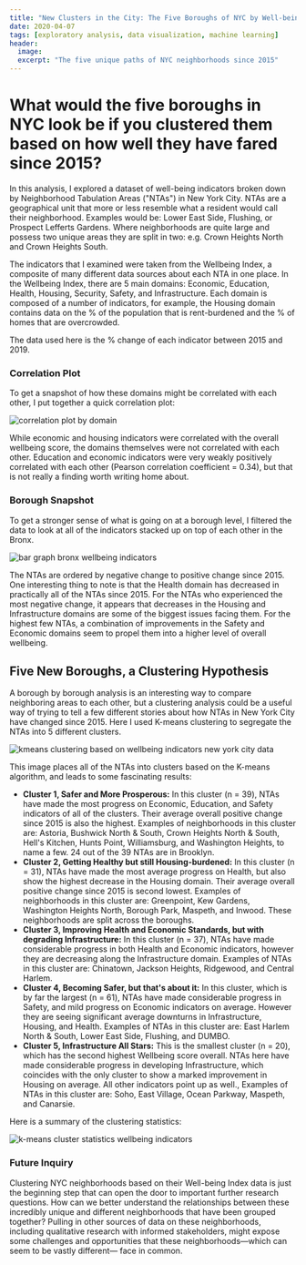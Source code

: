 ```yaml
---
title: "New Clusters in the City: The Five Boroughs of NYC by Well-being Data"
date: 2020-04-07
tags: [exploratory analysis, data visualization, machine learning]
header:
  image:
  excerpt: "The five unique paths of NYC neighborhoods since 2015"
---
```


# What would the five boroughs in NYC look be if you clustered them based on how well they have fared since 2015?

In this analysis, I explored a dataset of well-being indicators broken down by Neighborhood Tabulation Areas ("NTAs") in New York City. NTAs are a geographical unit that more or less resemble what a resident would call their neighborhood. Examples would be: Lower East Side,
Flushing, or Prospect Lefferts Gardens. Where neighborhoods are quite large and possess two unique areas they are split in two: e.g. Crown Heights North and Crown Heights South.

The indicators that I examined were taken from the Wellbeing Index, a composite of many different data sources about each NTA in one place. In the Wellbeing Index, there are 5 main domains: Economic, Education, Health, Housing, Security, Safety, and Infrastructure. Each domain is composed of a number of indicators, for example, the Housing domain contains data on the % of the population that is rent-burdened and the % of homes that are overcrowded.

The data used here is the % change of each indicator between 2015 and 2019.

### Correlation Plot

To get a snapshot of how these domains might be correlated with each other, I put together a quick correlation plot:

<img src="{{ site.url }}{{ site.baseurl }}/images/corplotcity.png" alt="correlation plot by domain">

While economic and housing indicators were correlated with the overall wellbeing score, the domains themselves were not correlated with each other. Education and economic indicators were very weakly positively correlated with each other (Pearson correlation coefficient = 0.34), but that is not really a finding worth writing home about.

### Borough Snapshot

To get a stronger sense of what is going on at a borough level, I filtered the data to look at all of the indicators stacked up on top of each other in the Bronx.

<img src="{{ site.url }}{{ site.baseurl }}/images/bronxchange.png" alt="bar graph bronx wellbeing indicators">

The NTAs are ordered by negative change to positive change since 2015. One interesting thing to note is that the Health domain has decreased in practically all of the NTAs since 2015. For the NTAs who experienced the most negative change, it appears that decreases in the Housing and Infrastructure domains are some of the biggest issues facing them. For the highest few NTAs, a combination of improvements in the Safety and Economic domains seem to propel them into a higher level of overall wellbeing.

## Five New Boroughs, a Clustering Hypothesis

A borough by borough analysis is an interesting way to compare neighboring areas to each other, but a clustering analysis could be a useful way of trying to tell a few different stories about how NTAs in New York City have changed since 2015. Here I used K-means clustering to segregate the NTAs into 5 different clusters.

<img src="{{ site.url }}{{ site.baseurl }}/images/fivenew.png" alt="kmeans clustering based on wellbeing indicators new york city data">

This image places all of the NTAs into clusters based on the K-means algorithm, and leads to some fascinating results:
* **Cluster 1, Safer and More Prosperous:** In this cluster (n = 39), NTAs have made the most progress on Economic, Education, and Safety indicators of all of the clusters. Their average overall positive change since 2015 is also the highest. Examples of neighborhoods in this cluster are: Astoria, Bushwick North & South, Crown Heights North & South, Hell's Kitchen, Hunts Point, Williamsburg, and Washington Heights, to name a few. 24 out of the 39 NTAs are in Brooklyn.
* **Cluster 2, Getting Healthy but still Housing-burdened:** In this cluster (n = 31), NTAs have made the most average progress on Health, but also show the highest decrease in the Housing domain. Their average overall positive change since 2015 is second lowest. Examples of neighborhoods in this cluster are: Greenpoint, Kew Gardens, Washington Heights North, Borough Park, Maspeth, and Inwood. These neighborhoods are split across the boroughs.
* **Cluster 3, Improving Health and Economic Standards, but with degrading Infrastructure:** In this cluster (n = 37), NTAs have made considerable progress in both Health and Economic indicators, however they are decreasing along the Infrastructure domain. Examples of NTAs in this cluster are: Chinatown, Jackson Heights, Ridgewood, and Central Harlem.
* **Cluster 4, Becoming Safer, but that's about it:** In this cluster, which is by far the largest (n = 61), NTAs have made considerable progress in Safety, and mild progress on Economic indicators on average. However they are seeing significant average downturns in  Infrastructure, Housing, and Health. Examples of NTAs in this cluster are: East Harlem North & South, Lower East Side, Flushing, and DUMBO.
* **Cluster 5, Infrastructure All Stars:** This is the smallest cluster (n = 20), which has the second highest Wellbeing score overall. NTAs here have made considerable progress in developing Infrastructure, which coincides with the only cluster to show a marked improvement in Housing on average. All other indicators point up as well.,  Examples of NTAs in this cluster are: Soho, East Village, Ocean Parkway, Maspeth, and Canarsie.

Here is a summary of the clustering statistics:

<img src="{{ site.url }}{{ site.baseurl }}/images/clusterstats.png" alt="k-means cluster statistics wellbeing indicators">

### Future Inquiry

Clustering NYC neighborhoods based on their Well-being Index data is just the beginning step that can open the door to important further research questions. How can we better understand the relationships between these incredibly unique and different neighborhoods that have been grouped together? Pulling in other sources of data on these neighborhoods, including qualitative research with informed stakeholders, might expose some challenges and opportunities that these neighborhoods—which can seem to be vastly different— face in common.
